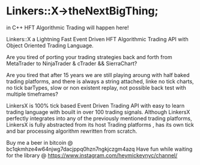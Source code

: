 # Linkers::X→theNextBigThing; 

in C++ HFT Algorithmic Trading will happen here!

Linkers::X a Lightning Fast Event Driven HFT Algorithmic Trading API with Object Oriented Trading Language.


Are you tired of porting your trading strategies back and forth from MetaTrader to NinjaTrader & cTrader && SierraChart?

Are you tired that after 15 years we are still playing aroung with half baked trading platforms, 
and there is always a string attached, linke no tick charts, no tick barTypes, slow or non existent replay, not possible back test with multiple timeframes?

LinkersX is 100% tick based Event Driven Trading API with easy to learn trading language with bouilt in over 100 trading signals.
Although LinkersX perfectly integrates into any of the previously mentioned trading platforms, 
LinkersX is fully abstracted from its host Trading platforms , has its own tick and bar processing algorithm rewritten from scratch.


Buy me a beer in bitcoin @ bc1qkmhze4w64njwg7dacjppq0hzn7ngkjczgm4azq
Have fun while waiting for the library @ https://www.instagram.com/heymickeynyc/channel/


